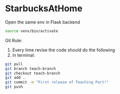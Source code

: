# StarbucksAtHome

Open the same env in Flask backend
```bash
source venv/bin/activate
```
Git Rule:
1. Every time revise the code should do the following
2. in terminal:
```bash
git pull
git branch teach-branch
git checkout teach-branch
git add .
git commit -m "First release of Teaching Part!"
git push
```
